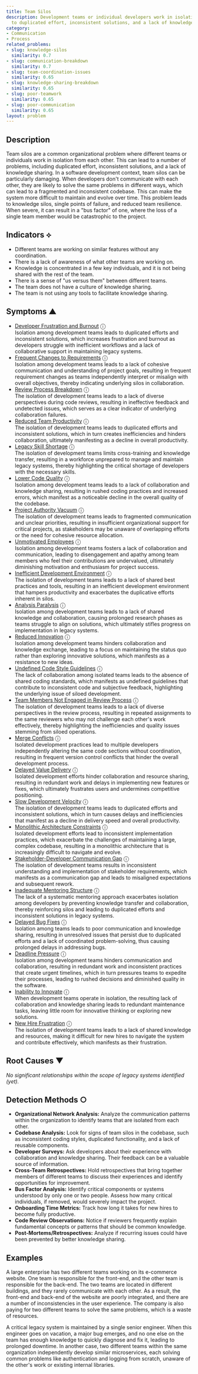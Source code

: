 ```yaml
---
title: Team Silos
description: Development teams or individual developers work in isolation, leading
  to duplicated effort, inconsistent solutions, and a lack of knowledge sharing.
category:
- Communication
- Process
related_problems:
- slug: knowledge-silos
  similarity: 0.7
- slug: communication-breakdown
  similarity: 0.7
- slug: team-coordination-issues
  similarity: 0.65
- slug: knowledge-sharing-breakdown
  similarity: 0.65
- slug: poor-teamwork
  similarity: 0.65
- slug: poor-communication
  similarity: 0.65
layout: problem
---
```


## Description
Team silos are a common organizational problem where different teams or individuals work in isolation from each other. This can lead to a number of problems, including duplicated effort, inconsistent solutions, and a lack of knowledge sharing. In a software development context, team silos can be particularly damaging. When developers don't communicate with each other, they are likely to solve the same problems in different ways, which can lead to a fragmented and inconsistent codebase. This can make the system more difficult to maintain and evolve over time. This problem leads to knowledge silos, single points of failure, and reduced team resilience. When severe, it can result in a "bus factor" of one, where the loss of a single team member would be catastrophic to the project.

## Indicators ⟡
- Different teams are working on similar features without any coordination.
- There is a lack of awareness of what other teams are working on.
- Knowledge is concentrated in a few key individuals, and it is not being shared with the rest of the team.
- There is a sense of "us versus them" between different teams.
- The team does not have a culture of knowledge sharing.
- The team is not using any tools to facilitate knowledge sharing.

## Symptoms ▲
- [Developer Frustration and Burnout](developer-frustration-and-burnout.md) <span class="info-tooltip" title="Confidence: 0.586, Strength: 0.809">ⓘ</span>
<br/>  Isolation among development teams leads to duplicated efforts and inconsistent solutions, which increases frustration and burnout as developers struggle with inefficient workflows and a lack of collaborative support in maintaining legacy systems.
- [Frequent Changes to Requirements](frequent-changes-to-requirements.md) <span class="info-tooltip" title="Confidence: 0.569, Strength: 0.773">ⓘ</span>
<br/>  Isolation among development teams leads to a lack of cohesive communication and understanding of project goals, resulting in frequent requirement changes as teams independently interpret or misalign with overall objectives, thereby indicating underlying silos in collaboration.
- [Review Process Breakdown](review-process-breakdown.md) <span class="info-tooltip" title="Confidence: 0.563, Strength: 0.765">ⓘ</span>
<br/>  The isolation of development teams leads to a lack of diverse perspectives during code reviews, resulting in ineffective feedback and undetected issues, which serves as a clear indicator of underlying collaboration failures.
- [Reduced Team Productivity](reduced-team-productivity.md) <span class="info-tooltip" title="Confidence: 0.540, Strength: 0.790">ⓘ</span>
<br/>  The isolation of development teams leads to duplicated efforts and inconsistent solutions, which in turn creates inefficiencies and hinders collaboration, ultimately manifesting as a decline in overall productivity.
- [Legacy Skill Shortage](legacy-skill-shortage.md) <span class="info-tooltip" title="Confidence: 0.502, Strength: 0.769">ⓘ</span>
<br/>  The isolation of development teams limits cross-training and knowledge transfer, resulting in a workforce unprepared to manage and maintain legacy systems, thereby highlighting the critical shortage of developers with the necessary skills.
- [Lower Code Quality](lower-code-quality.md) <span class="info-tooltip" title="Confidence: 0.466, Strength: 0.767">ⓘ</span>
<br/>  Isolation among development teams leads to a lack of collaboration and knowledge sharing, resulting in rushed coding practices and increased errors, which manifest as a noticeable decline in the overall quality of the codebase.
- [Project Authority Vacuum](project-authority-vacuum.md) <span class="info-tooltip" title="Confidence: 0.441, Strength: 0.759">ⓘ</span>
<br/>  The isolation of development teams leads to fragmented communication and unclear priorities, resulting in insufficient organizational support for critical projects, as stakeholders may be unaware of overlapping efforts or the need for cohesive resource allocation.
- [Unmotivated Employees](unmotivated-employees.md) <span class="info-tooltip" title="Confidence: 0.404, Strength: 0.739">ⓘ</span>
<br/>  Isolation among development teams fosters a lack of collaboration and communication, leading to disengagement and apathy among team members who feel their contributions are undervalued, ultimately diminishing motivation and enthusiasm for project success.
- [Inefficient Development Environment](inefficient-development-environment.md) <span class="info-tooltip" title="Confidence: 0.397, Strength: 0.754">ⓘ</span>
<br/>  The isolation of development teams leads to a lack of shared best practices and tools, resulting in an inefficient development environment that hampers productivity and exacerbates the duplicative efforts inherent in silos.
- [Analysis Paralysis](analysis-paralysis.md) <span class="info-tooltip" title="Confidence: 0.368, Strength: 0.787">ⓘ</span>
<br/>  Isolation among development teams leads to a lack of shared knowledge and collaboration, causing prolonged research phases as teams struggle to align on solutions, which ultimately stifles progress on implementation in legacy systems.
- [Reduced Innovation](reduced-innovation.md) <span class="info-tooltip" title="Confidence: 0.365, Strength: 0.789">ⓘ</span>
<br/>  Isolation among development teams hinders collaboration and knowledge exchange, leading to a focus on maintaining the status quo rather than exploring innovative solutions, which manifests as a resistance to new ideas.
- [Undefined Code Style Guidelines](undefined-code-style-guidelines.md) <span class="info-tooltip" title="Confidence: 0.363, Strength: 0.658">ⓘ</span>
<br/>  The lack of collaboration among isolated teams leads to the absence of shared coding standards, which manifests as undefined guidelines that contribute to inconsistent code and subjective feedback, highlighting the underlying issue of siloed development.
- [Team Members Not Engaged in Review Process](team-members-not-engaged-in-review-process.md) <span class="info-tooltip" title="Confidence: 0.356, Strength: 0.736">ⓘ</span>
<br/>  The isolation of development teams leads to a lack of diverse perspectives in the review process, resulting in repeated assignments to the same reviewers who may not challenge each other's work effectively, thereby highlighting the inefficiencies and quality issues stemming from siloed operations.
- [Merge Conflicts](merge-conflicts.md) <span class="info-tooltip" title="Confidence: 0.354, Strength: 0.755">ⓘ</span>
<br/>  Isolated development practices lead to multiple developers independently altering the same code sections without coordination, resulting in frequent version control conflicts that hinder the overall development process.
- [Delayed Value Delivery](delayed-value-delivery.md) <span class="info-tooltip" title="Confidence: 0.352, Strength: 0.780">ⓘ</span>
<br/>  Isolated development efforts hinder collaboration and resource sharing, resulting in redundant work and delays in implementing new features or fixes, which ultimately frustrates users and undermines competitive positioning.
- [Slow Development Velocity](slow-development-velocity.md) <span class="info-tooltip" title="Confidence: 0.344, Strength: 0.753">ⓘ</span>
<br/>  The isolation of development teams leads to duplicated efforts and inconsistent solutions, which in turn causes delays and inefficiencies that manifest as a decline in delivery speed and overall productivity.
- [Monolithic Architecture Constraints](monolithic-architecture-constraints.md) <span class="info-tooltip" title="Confidence: 0.341, Strength: 0.742">ⓘ</span>
<br/>  Isolated development efforts lead to inconsistent implementation practices, which exacerbate the challenges of maintaining a large, complex codebase, resulting in a monolithic architecture that is increasingly difficult to navigate and evolve.
- [Stakeholder-Developer Communication Gap](stakeholder-developer-communication-gap.md) <span class="info-tooltip" title="Confidence: 0.340, Strength: 0.745">ⓘ</span>
<br/>  The isolation of development teams results in inconsistent understanding and implementation of stakeholder requirements, which manifests as a communication gap and leads to misaligned expectations and subsequent rework.
- [Inadequate Mentoring Structure](inadequate-mentoring-structure.md) <span class="info-tooltip" title="Confidence: 0.337, Strength: 0.751">ⓘ</span>
<br/>  The lack of a systematic mentoring approach exacerbates isolation among developers by preventing knowledge transfer and collaboration, thereby reinforcing silos and leading to duplicated efforts and inconsistent solutions in legacy systems.
- [Delayed Bug Fixes](delayed-bug-fixes.md) <span class="info-tooltip" title="Confidence: 0.332, Strength: 0.746">ⓘ</span>
<br/>  Isolation among teams leads to poor communication and knowledge sharing, resulting in unresolved issues that persist due to duplicated efforts and a lack of coordinated problem-solving, thus causing prolonged delays in addressing bugs.
- [Deadline Pressure](deadline-pressure.md) <span class="info-tooltip" title="Confidence: 0.324, Strength: 0.741">ⓘ</span>
<br/>  Isolation among development teams hinders communication and collaboration, resulting in redundant work and inconsistent practices that create urgent timelines, which in turn pressures teams to expedite their processes, leading to rushed decisions and diminished quality in the software.
- [Inability to Innovate](inability-to-innovate.md) <span class="info-tooltip" title="Confidence: 0.303, Strength: 0.793">ⓘ</span>
<br/>  When development teams operate in isolation, the resulting lack of collaboration and knowledge sharing leads to redundant maintenance tasks, leaving little room for innovative thinking or exploring new solutions.
- [New Hire Frustration](new-hire-frustration.md) <span class="info-tooltip" title="Confidence: 0.302, Strength: 0.780">ⓘ</span>
<br/>  The isolation of development teams leads to a lack of shared knowledge and resources, making it difficult for new hires to navigate the system and contribute effectively, which manifests as their frustration.

## Root Causes ▼

*No significant relationships within the scope of legacy systems identified (yet).*

## Detection Methods ○
- **Organizational Network Analysis:** Analyze the communication patterns within the organization to identify teams that are isolated from each other.
- **Codebase Analysis:** Look for signs of team silos in the codebase, such as inconsistent coding styles, duplicated functionality, and a lack of reusable components.
- **Developer Surveys:** Ask developers about their experience with collaboration and knowledge sharing. Their feedback can be a valuable source of information.
- **Cross-Team Retrospectives:** Hold retrospectives that bring together members of different teams to discuss their experiences and identify opportunities for improvement.
- **Bus Factor Analysis:** Identify critical components or systems understood by only one or two people. Assess how many critical individuals, if removed, would severely impact the project.
- **Onboarding Time Metrics:** Track how long it takes for new hires to become fully productive.
- **Code Review Observations:** Notice if reviewers frequently explain fundamental concepts or patterns that should be common knowledge.
- **Post-Mortems/Retrospectives:** Analyze if recurring issues could have been prevented by better knowledge sharing.

## Examples
A large enterprise has two different teams working on its e-commerce website. One team is responsible for the front-end, and the other team is responsible for the back-end. The two teams are located in different buildings, and they rarely communicate with each other. As a result, the front-end and back-end of the website are poorly integrated, and there are a number of inconsistencies in the user experience. The company is also paying for two different teams to solve the same problems, which is a waste of resources.

A critical legacy system is maintained by a single senior engineer. When this engineer goes on vacation, a major bug emerges, and no one else on the team has enough knowledge to quickly diagnose and fix it, leading to prolonged downtime. In another case, two different teams within the same organization independently develop similar microservices, each solving common problems like authentication and logging from scratch, unaware of the other's work or existing internal libraries.
